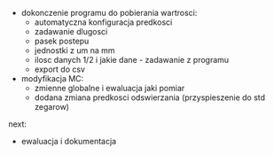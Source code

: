 - dokonczenie programu do pobierania wartrosci:
	- automatyczna konfiguracja predkosci
	- zadawanie dlugosci
	- pasek postepu
	- jednostki z um  na mm
	- ilosc danych 1/2 i jakie dane  - zadawanie z programu
	- export do csv
- modyfikacja MC:
	- zmienne globalne i ewaluacja jaki pomiar
	- dodana zmiana predkosci odswierzania  (przyspieszenie do std zegarow)

next:
- ewaluacja i dokumentacja
